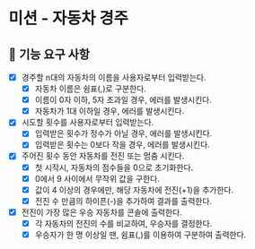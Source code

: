 # 미션 - 자동차 경주

## 🚀 기능 요구 사항

- [x] 경주할 n대의 자동차의 이름을 사용자로부터 입력받는다.
  - [x] 자동차 이름은 쉼표(,)로 구분한다.
  - [x] 이름이 0자 이하, 5자 초과일 경우, 에러를 발생시킨다.
  - [x] 자동차가 1대 이하일 경우, 에러를 발생시킨다.
- [x] 시도할 횟수를 사용자로부터 입력받는다.
  - [x] 입력받은 횟수가 정수가 아닐 경우, 에러를 발생시킨다.
  - [x] 입력받은 횟수는 0보다 작을 경우, 에러를 발생시킨다.
- [x] 주어진 횟수 동안 자동차를 전진 또는 멈춤 시킨다.
  - [x] 첫 시작시, 자동차의 점수들을 0으로 초기화한다.
  - [x] 0에서 9 사이에서 무작위 값을 구한다.
  - [x] 값이 4 이상의 경우에만, 해당 자동차에 전진(+1)을 추가한다.
  - [x] 전진 수 만큼의 하이픈(-)을 추가하여 결과를 출력한다.
- [x] 전진이 가장 많은 우승 자동차를 콘솔에 출력한다.
  - [x] 각 자동차의 전진의 수를 비교하여, 우승자를 결정한다.
  - [x] 우승자가 한 명 이상일 땐, 쉼표(,)를 이용하여 구분하여 출력한다.
